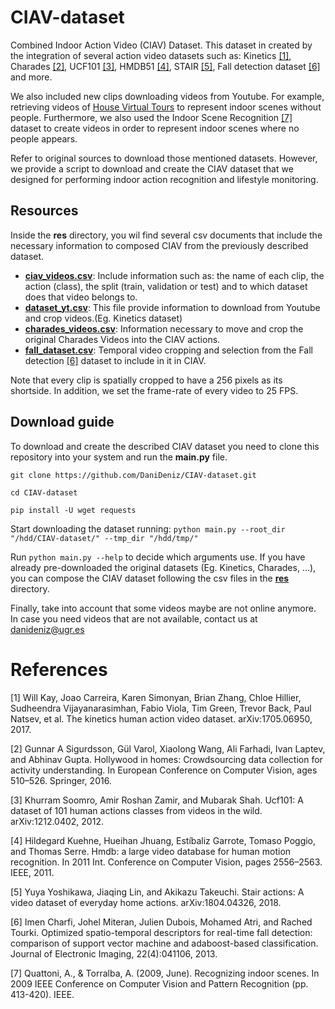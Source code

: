 # CIAV-dataset
Combined Indoor Action Video (CIAV) Dataset. This dataset in created by the integration of several action video datasets such as: Kinetics [[1]](#1), Charades [[2]](#2), UCF101 [[3]](#3), HMDB51 [[4]](#4), STAIR [[5]](#5), Fall detection dataset [[6]](#6) and more.

We also included new clips downloading videos from Youtube. For example, retrieving videos of [House Virtual Tours](https://www.youtube.com/c/OpenHouse24/) to represent indoor scenes without people. Furthermore, we also used the Indoor Scene Recognition [[7]](#7) dataset to create videos in order to represent indoor scenes where no people appears.

Refer to original sources to download those mentioned datasets. However, we provide a script to download and create the CIAV dataset that we designed for performing indoor action recognition and lifestyle monitoring.

## Resources
Inside the **res** directory, you wil find several csv documents that include the necessary information to composed CIAV from the previously described dataset.
- **[ciav_videos.csv](res/ciav_videos)**: Include information such as: the name of each clip, the action (class), the split (train, validation or test) and to which dataset does that video belongs to.
- **[dataset_yt.csv](res/dataset_yt)**: This file provide information to download from Youtube and crop videos.(Eg. Kinetics dataset)
- **[charades_videos.csv](res/charades_videos.csv)**: Information necessary to move and crop the original Charades Videos into the CIAV actions.
- **[fall_dataset.csv](res/fall_dataset.csv)**: Temporal video cropping and selection from the Fall detection [[6]](#6) dataset to include in it in CIAV.

Note that every clip is spatially cropped to have a 256 pixels as its shortside. In addition, we set the frame-rate of every video to 25 FPS.

## Download guide
To download and create the described CIAV dataset you need to clone this repository into your system and run the **main.py** file.

`git clone https://github.com/DaniDeniz/CIAV-dataset.git`

`cd CIAV-dataset`

`pip install -U wget requests`

Start downloading the dataset running:
`python main.py --root_dir "/hdd/CIAV-dataset/" --tmp_dir "/hdd/tmp/"`

Run `python main.py --help` to decide which arguments use. If you have already pre-downloaded the original datasets (Eg. Kinetics, Charades, ...), you can compose the CIAV dataset following the csv files in the **[res](res/)** directory.

Finally, take into account that some videos maybe are not online anymore. In case you need videos that are not available, contact us at [danideniz@ugr.es](danideniz@ugr.es)

# References
<a id="1">[1]</a> Will Kay, Joao Carreira, Karen Simonyan, Brian Zhang, Chloe Hillier, Sudheendra Vijayanarasimhan, Fabio Viola, Tim Green, Trevor Back, Paul Natsev, et al. The kinetics human action video dataset. arXiv:1705.06950, 2017.

<a id="2">[2]</a> Gunnar A Sigurdsson, Gül Varol, Xiaolong Wang, Ali Farhadi, Ivan Laptev, and Abhinav Gupta. Hollywood in homes: Crowdsourcing data collection for activity understanding. In European Conference on Computer Vision, ages 510–526. Springer, 2016.

<a id="3">[3]</a> Khurram Soomro, Amir Roshan Zamir, and Mubarak Shah. Ucf101: A dataset of 101 human actions classes from videos in the wild. arXiv:1212.0402, 2012.

<a id="4">[4]</a> Hildegard Kuehne, Hueihan Jhuang, Estíbaliz Garrote, Tomaso Poggio, and Thomas Serre. Hmdb: a large video database for human motion recognition. In 2011 Int. Conference on Computer Vision, pages 2556–2563. IEEE,
2011.

<a id="5">[5]</a> Yuya Yoshikawa, Jiaqing Lin, and Akikazu Takeuchi. Stair actions: A video dataset of everyday home actions. arXiv:1804.04326, 2018.

<a id="6">[6]</a> Imen Charfi, Johel Miteran, Julien Dubois, Mohamed Atri, and Rached Tourki. Optimized spatio-temporal descriptors for real-time fall detection: comparison of support vector machine and adaboost-based classification. Journal of Electronic Imaging, 22(4):041106, 2013.

<a id="7">[7]</a> Quattoni, A., & Torralba, A. (2009, June). Recognizing indoor scenes. In 2009 IEEE Conference on Computer Vision and Pattern Recognition (pp. 413-420). IEEE.
